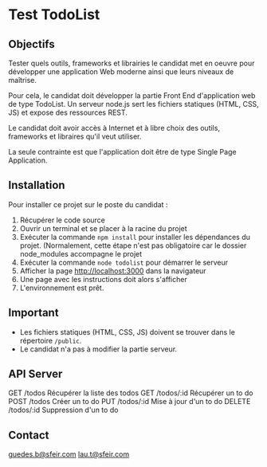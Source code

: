 # Test TodoList

## Objectifs

Tester quels outils, frameworks et librairies le candidat met en oeuvre pour développer une application Web moderne
ainsi que leurs niveaux de maîtrise.

Pour cela, le candidat doit développer la partie Front End d'application web de type TodoList.
Un serveur node.js sert les fichiers statiques (HTML, CSS, JS) et expose des ressources REST.

Le candidat doit avoir accès à Internet et à libre choix des outils, frameworks et libraires qu'il veut utiliser.

La seule contrainte est que l'application doit être de type Single Page Application.

## Installation

Pour installer ce projet sur le poste du candidat :

1. Récupérer le code source
2. Ouvrir un terminal et se placer à la racine du projet
3. Exécuter la commande ```npm install``` pour installer les dépendances du projet. (Normalement, cette étape n'est pas
obligatoire car le dossier node_modules accompagne le projet
4. Exécuter la commande ```node todolist``` pour démarrer le serveur
5. Afficher la page [http://localhost:3000](http://localhost:3000) dans la navigateur
6. Une page avec les instructions doit alors s'afficher
7. L'environnement est prêt.

## Important

* Les fichiers statiques (HTML, CSS, JS) doivent se trouver dans le répertoire  ```/public```.
* Le candidat n'a pas à modifier la partie serveur.

## API Server

GET     /todos          Récupérer la liste des todos
GET     /todos/:id      Récupérer un to do
POST    /todos          Créer un to do
PUT     /todos/:id      Mise à jour d'un to do
DELETE  /todos/:id      Suppression d'un to do

## Contact

guedes.b@sfeir.com
lau.t@sfeir.com
